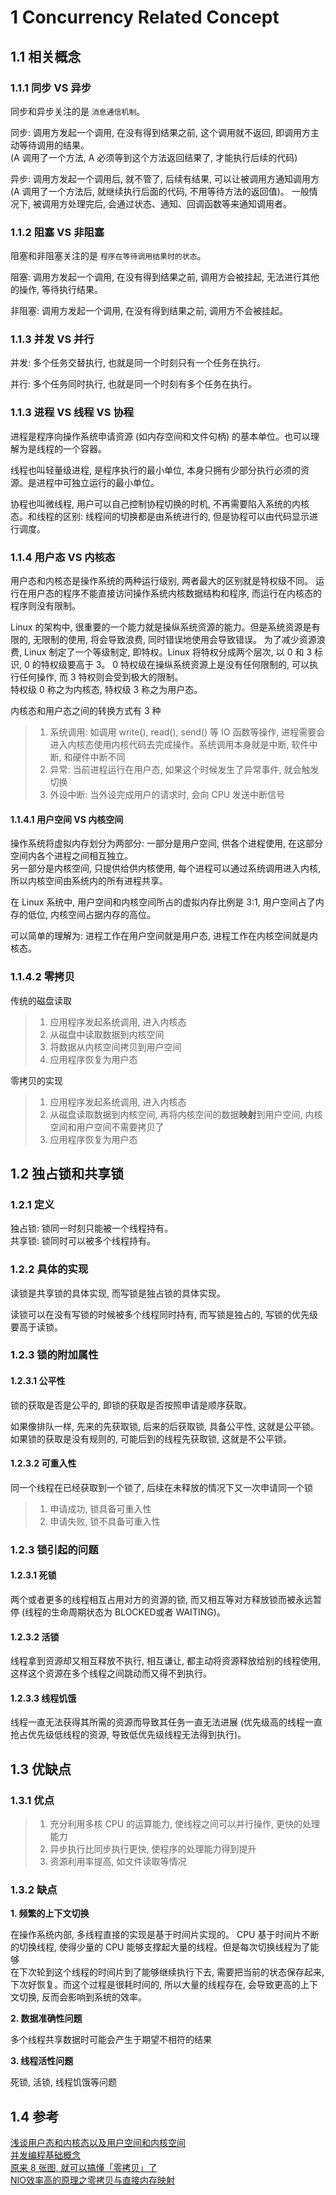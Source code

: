 
# 1 Concurrency Related Concept

## 1.1 相关概念

### 1.1.1 同步 VS 异步

同步和异步关注的是 `消息通信机制`。 

同步: 调用方发起一个调用, 在没有得到结果之前, 这个调用就不返回, 即调用方主动等待调用的结果。  
(A 调用了一个方法, A 必须等到这个方法返回结果了, 才能执行后续的代码)  

异步: 调用方发起一个调用后, 就不管了, 后续有结果, 可以让被调用方通知调用方 (A 调用了一个方法后, 就继续执行后面的代码, 不用等待方法的返回值)。 一般情况下, 被调用方处理完后, 会通过状态、通知、回调函数等来通知调用者。  

### 1.1.2 阻塞 VS 非阻塞

阻塞和非阻塞关注的是 `程序在等待调用结果时的状态`。 

阻塞: 调用方发起一个调用, 在没有得到结果之前, 调用方会被挂起, 无法进行其他的操作, 等待执行结果。   

非阻塞: 调用方发起一个调用, 在没有得到结果之前, 调用方不会被挂起。

### 1.1.3 并发 VS 并行

并发: 多个任务交替执行, 也就是同一个时刻只有一个任务在执行。  

并行: 多个任务同时执行, 也就是同一个时刻有多个任务在执行。

### 1.1.3 进程 VS 线程 VS 协程

进程是程序向操作系统申请资源 (如内存空间和文件句柄) 的基本单位。也可以理解为是线程的一个容器。

线程也叫轻量级进程, 是程序执行的最小单位, 本身只拥有少部分执行必须的资源。是进程中可独立运行的最小单位。

协程也叫微线程, 用户可以自己控制协程切换的时机, 不再需要陷入系统的内核态。和线程的区别: 线程间的切换都是由系统进行的, 但是协程可以由代码显示进行调度。

### 1.1.4 用户态 VS 内核态

用户态和内核态是操作系统的两种运行级别, 两者最大的区别就是特权级不同。 运行在用户态的程序不能直接访问操作系统内核数据结构和程序, 而运行在内核态的程序则没有限制。

Linux 的架构中, 很重要的一个能力就是操纵系统资源的能力。但是系统资源是有限的, 无限制的使用, 将会导致浪费, 同时错误地使用会导致错误。
为了减少资源浪费, Linux 制定了一个等级制定, 即特权。Linux 将特权分成两个层次, 以 0 和 3 标识, 0 的特权级要高于 3。 0 特权级在操纵系统资源上是没有任何限制的, 可以执行任何操作, 而 3 特权则会受到极大的限制。   
特权级 0 称之为内核态, 特权级 3 称之为用户态。


内核态和用户态之间的转换方式有 3 种
> 1. 系统调用: 如调用 write(), read(), send() 等 IO 函数等操作, 进程需要会进入内核态使用内核代码去完成操作。系统调用本身就是中断, 软件中断, 和硬件中断不同
> 2. 异常: 当前进程运行在用户态, 如果这个时候发生了异常事件, 就会触发切换
> 3. 外设中断: 当外设完成用户的请求时, 会向 CPU 发送中断信号

#### 1.1.4.1 用户空间 VS 内核空间

操作系统将虚拟内存划分为两部分: 
一部分是用户空间, 供各个进程使用, 在这部分空间内各个进程之间相互独立。  
另一部分是内核空间, 只提供给供内核使用, 每个进程可以通过系统调用进入内核, 所以内核空间由系统内的所有进程共享。

在 Linux 系统中, 用户空间和内核空间所占的虚拟内存比例是 3:1, 用户空间占了内存的低位, 内核空间占据内存的高位。

可以简单的理解为: 进程工作在用户空间就是用户态, 进程工作在内核空间就是内核态。

### 1.1.4.2 零拷贝 

传统的磁盘读取
> 1. 应用程序发起系统调用, 进入内核态
> 2. 从磁盘中读取数据到内核空间
> 3. 将数据从内核空间拷贝到用户空间
> 4. 应用程序恢复为用户态

零拷贝的实现
> 1. 应用程序发起系统调用, 进入内核态
> 2. 从磁盘读取数据到内核空间, 再将内核空间的数据**映射**到用户空间, 内核空间和用户空间不需要拷贝了
> 3. 应用程序恢复为用户态

## 1.2 独占锁和共享锁

### 1.2.1 定义

独占锁: 锁同一时刻只能被一个线程持有。  
共享锁: 锁同时可以被多个线程持有。

### 1.2.2 具体的实现

读锁是共享锁的具体实现, 而写锁是独占锁的具体实现。

读锁可以在没有写锁的时候被多个线程同时持有, 而写锁是独占的, 写锁的优先级要高于读锁。

### 1.2.3 锁的附加属性

#### 1.2.3.1 公平性

锁的获取是否是公平的, 即锁的获取是否按照申请是顺序获取。  

如果像排队一样, 先来的先获取锁, 后来的后获取锁, 具备公平性, 这就是公平锁。
如果锁的获取是没有规则的, 可能后到的线程先获取锁, 这就是不公平锁。

#### 1.2.3.2 可重入性

同一个线程在已经获取到一个锁了, 后续在未释放的情况下又一次申请同一个锁
> 1. 申请成功, 锁具备可重入性
> 2. 申请失败, 锁不具备可重入性

### 1.2.3 锁引起的问题

#### 1.2.3.1 死锁

两个或者更多的线程相互占用对方的资源的锁, 而又相互等对方释放锁而被永远暂停 (线程的生命周期状态为 BLOCKED或者 WAITING)。

#### 1.2.3.2 活锁

线程拿到资源却又相互释放不执行, 相互谦让, 都主动将资源释放给别的线程使用, 这样这个资源在多个线程之间跳动而又得不到执行。

#### 1.2.3.3 线程饥饿

线程一直无法获得其所需的资源而导致其任务一直无法进展 (优先级高的线程一直抢占优先级低线程的资源, 导致低优先级线程无法得到执行)。

## 1.3 优缺点

### 1.3.1 优点

> 1. 充分利用多核 CPU 的运算能力, 使线程之间可以并行操作, 更快的处理能力
> 2. 异步执行比同步执行更快, 使程序的处理能力得到提升
> 3. 资源利用率提高, 如文件读取等情况

### 1.3.2 缺点

**1. 频繁的上下文切换**

在操作系统内部, 多线程直接的实现是基于时间片实现的。 CPU 基于时间片不断的切换线程, 使得少量的 CPU 能够支撑起大量的线程。但是每次切换线程为了能够  
在下次轮到这个线程的时间片到了能够继续执行下去, 需要把当前的状态保存起来, 下次好恢复。而这个过程是很耗时间的, 所以大量的线程存在, 会导致更高的上下  
文切换, 反而会影响到系统的效率。

**2. 数据准确性问题**

多个线程共享数据时可能会产生于期望不相符的结果

**3. 线程活性问题**

死锁, 活锁, 线程饥饿等问题

## 1.4 参考

[浅谈用户态和内核态以及用户空间和内核空间](https://blog.csdn.net/zk3326312/article/details/79591358)  
[并发编程基础概念](https://zhuanlan.zhihu.com/p/248448896)      
[原来 8 张图, 就可以搞懂「零拷贝」了](https://zhuanlan.zhihu.com/p/258513662)  
[NIO效率高的原理之零拷贝与直接内存映射](https://blog.csdn.net/y277an/article/details/98000132)






